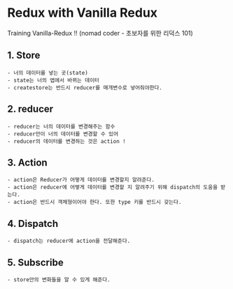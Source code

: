 # Redux with Vanilla Redux

Training Vanilla-Redux !!
(nomad coder - 초보자를 위한 리덕스 101)

## 1. Store

    - 너의 데이터를 넣는 곳(state)
    - state는 너의 앱에서 바뀌는 데이터
    - createstore는 반드시 reducer를 매개변수로 넣어줘야한다.

## 2. reducer

    - reducer는 너의 데이터를 변경해주는 함수
    - reducer만이 너의 데이터를 변경할 수 있어
    - reducer의 데이터를 변경하는 것은 action !

## 3. Action

    - action은 Reducer가 어떻게 데이터를 변경할지 알려준다.
    - action은 reducer에 어떻게 데이터를 변경할 지 알려주기 위해 dispatch의 도움을 받는다.
    - action은 반드시 객체형이어야 한다. 또한 type 키를 반드시 갖는다.

## 4. Dispatch

    - dispatch는 reducer에 action을 전달해준다.

## 5. Subscribe

    - store안의 변화들을 알 수 있게 해준다.
